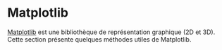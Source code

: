 # Matplotlib

[Matplotlib](https://matplotlib.org/) est une bibliothèque de représentation graphique (2D et 3D). Cette section présente quelques méthodes utiles de Matplotlib.